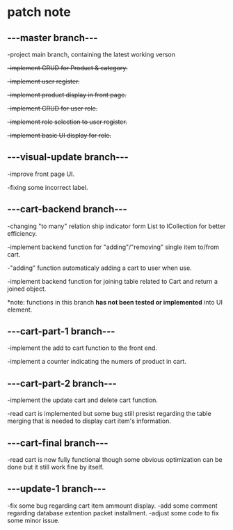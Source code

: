 # patch note

## ---master branch---

-project main branch, containing the latest working verson

~~-implement CRUD for Product & category.~~


~~-implement user register.~~


~~-implement product display in front page.~~


~~-implement CRUD for user role.~~


~~-implement role selection to user register.~~


~~-implement basic UI display for role.~~


## ---visual-update branch---


-improve front page UI.


-fixing some incorrect label.

## ---cart-backend branch---


-changing "to many" relation ship indicator form List to ICollection for better efficiency.


-implement backend function for "adding"/"removing" single item to/from cart.


-"adding" function automaticaly adding a cart to user when use.


-implement backend function for joining table related to Cart and return a joined object.


*note: functions in this branch **has not been tested or implemented** into UI element.

## ---cart-part-1 branch---

-implement the add to cart function to the front end.

-implement a counter indicating the numers of product in cart.

## ---cart-part-2 branch---

-implement the update cart and delete cart function.

-read cart is implemented but some bug still presist regarding the table merging that is needed to display cart item's information.

## ---cart-final branch---

-read cart is now fully functional though some obvious optimization can be done but it still work fine by itself.

## ---update-1 branch---
-fix some bug regarding cart item ammount display.
-add some comment regarding database extention packet installment.
-adjust some code to fix some minor issue.
